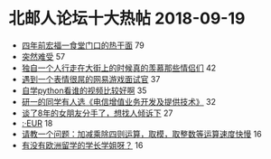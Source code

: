 # 北邮人论坛十大热帖 2018-09-19

- [四年前宏福一食堂门口的热干面](https://bbs.byr.cn/article/Food/496783) 79
- [突然难受](https://bbs.byr.cn/article/Talking/6045181) 57
- [独自一个人行走在大街上的时候真的羡慕那些情侣们](https://bbs.byr.cn/article/Feeling/3079078) 42
- [遇到一个表情很屌的网易游戏面试官](https://bbs.byr.cn/article/Job/1989125) 37
- [自学python看谁的视频比较好啊](https://bbs.byr.cn/article/Python/22900) 35
- [研一的同学有人选《电信增值业务开发及提供技术》](https://bbs.byr.cn/article/AimGraduate/1149736) 32
- [谈了8年的女朋友分手了，想找人倾诉下](https://bbs.byr.cn/article/Friends/1889618) 27
- [:·EUR](https://bbs.byr.cn/article/Picture/3221098) 18
- [请教一个问题：加减乘除四则运算，取模，取整数等运算速度快慢](https://bbs.byr.cn/article/ACM_ICPC/96552) 16
- [有没有欧洲留学的学长学姐呀？](https://bbs.byr.cn/article/GoAbroad/360255) 16


